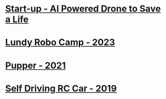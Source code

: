 # [Start-up - AI Powered Drone to Save a Life](http:///www.unveilx.org/)
# [Lundy Robo Camp - 2023](https://zamoin.github.io/lundyrobocamp/)
# [Pupper - 2021](https://zamoin.github.io/pupper/)
# [Self Driving RC Car - 2019](https://zamoin.github.io/sdrc/)
